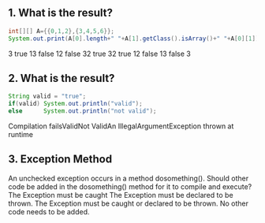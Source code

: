 ## 1. What is the result?
```java
int[][] A={{0,1,2},{3,4,5,6}};
System.out.print(A[0].length+" "+A[1].getClass().isArray()+" "+A[0][1]);
```
<a-->3 true 1<a-->3 false 1<a-->2 false 3<a-->2 true 3<a-->2 true 1<a-->2 false 1<a-->3 false 3<q-->
## 2. What is the result?
```java
String valid = "true";
if(valid) System.out.println("valid");
else      System.out.println("not valid");
```
<a-->Compilation fails<a-->Valid<a-->Not Valid<a-->An IllegalArgumentException thrown at runtime<q-->
## 3. Exception Method
An unchecked exception occurs in a method dosomething().
Should other code be added in the dosomething() method for it to compile and execute? <a-->
The Exception must be caught <a-->
The Exception must be declared to be thrown. <a-->
The Exception must be caught or declared to be thrown. <a-->
No other code needs to be added.
